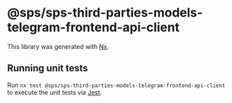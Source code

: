 # @sps/sps-third-parties-models-telegram-frontend-api-client

This library was generated with [Nx](https://nx.dev).

## Running unit tests

Run `nx test @sps/sps-third-parties-models-telegram-frontend-api-client` to execute the unit tests via [Jest](https://jestjs.io).

